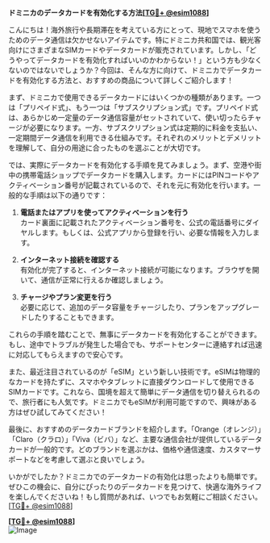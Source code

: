 **ドミニカのデータカードを有効化する方法[[TG💪+ @esim1088](https://t.me/s/esim1088)]**

こんにちは！海外旅行や長期滞在を考えている方にとって、現地でスマホを使うためのデータ通信は欠かせないアイテムです。特にドミニカ共和国では、観光客向けにさまざまなSIMカードやデータカードが販売されています。しかし、「どうやってデータカードを有効化すればいいのかわからない！」という方も少なくないのではないでしょうか？今回は、そんな方に向けて、ドミニカでデータカードを有効化する方法と、おすすめの商品について詳しくご紹介します！

まず、ドミニカで使用できるデータカードにはいくつかの種類があります。一つは「プリペイド式」、もう一つは「サブスクリプション式」です。プリペイド式は、あらかじめ一定量のデータ通信容量がセットされていて、使い切ったらチャージが必要になります。一方、サブスクリプション式は定期的に料金を支払い、一定期間データ通信を利用できる仕組みです。それぞれのメリットとデメリットを理解して、自分の用途に合ったものを選ぶことが大切です。

では、実際にデータカードを有効化する手順を見てみましょう。まず、空港や街中の携帯電話ショップでデータカードを購入します。カードにはPINコードやアクティベーション番号が記載されているので、それを元に有効化を行います。一般的な手順は以下の通りです：

1. **電話またはアプリを使ってアクティベーションを行う**  
   カード裏面に記載されたアクティベーション番号を、公式の電話番号にダイヤルします。もしくは、公式アプリから登録を行い、必要な情報を入力します。

2. **インターネット接続を確認する**  
   有効化が完了すると、インターネット接続が可能になります。ブラウザを開いて、通信が正常に行えるか確認しましょう。

3. **チャージやプラン変更を行う**  
   必要に応じて、追加のデータ容量をチャージしたり、プランをアップグレードしたりすることもできます。

これらの手順を踏むことで、無事にデータカードを有効化することができます。もし、途中でトラブルが発生した場合でも、サポートセンターに連絡すれば迅速に対応してもらえますので安心です。

また、最近注目されているのが「eSIM」という新しい技術です。eSIMは物理的なカードを持たずに、スマホやタブレットに直接ダウンロードして使用できるSIMカードです。これなら、国境を超えて簡単にデータ通信を切り替えられるので、旅行者にも人気です。ドミニカでもeSIMが利用可能ですので、興味がある方はぜひ試してみてください！

最後に、おすすめのデータカードブランドを紹介します。「Orange（オレンジ）」「Claro（クラロ）」「Viva（ビバ）」など、主要な通信会社が提供しているデータカードが一般的です。どのブランドを選ぶかは、価格や通信速度、カスタマーサポートなどを考慮して選ぶと良いでしょう。

いかがでしたか？ドミニカでのデータカードの有効化は思ったよりも簡単です。ぜひこの機会に、自分にぴったりのデータカードを見つけて、快適な海外ライフを楽しんでくださいね！もし質問があれば、いつでもお気軽にご相談ください。[[TG💪+ @esim1088](https://t.me/s/esim1088)]

**[[TG💪+ @esim1088](https://t.me/s/esim1088)]**  
![Image](https://i.postimg.cc/Y0z9fWf4/image.png)